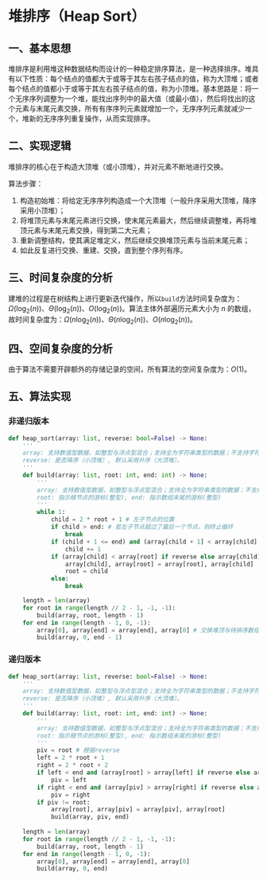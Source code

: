 # 堆排序（Heap Sort）

## 一、基本思想

堆排序是利用堆这种数据结构而设计的一种稳定排序算法，是一种选择排序。堆具有以下性质：每个结点的值都大于或等于其左右孩子结点的值，称为大顶堆；或者每个结点的值都小于或等于其左右孩子结点的值，称为小顶堆。基本思路是：将一个无序序列调整为一个堆，能找出序列中的最大值（或最小值），然后将找出的这个元素与末尾元素交换，所有有序序列元素就增加一个，无序序列元素就减少一个，堆新的无序序列重复操作，从而实现排序。

## 二、实现逻辑

堆排序的核心在于构造大顶堆（或小顶堆），并对元素不断地进行交换。

算法步骤：
1. 构造初始堆：将给定无序序列构造成一个大顶堆（一般升序采用大顶堆，降序采用小顶堆）；
2. 将堆顶元素与末尾元素进行交换，使末尾元素最大，然后继续调整堆，再将堆顶元素与末尾元素交换，得到第二大元素；
3. 重新调整结构，使其满足堆定义，然后继续交换堆顶元素与当前末尾元素；
4. 如此反复进行交换、重建、交换，直到整个序列有序。

## 三、时间复杂度的分析

建堆的过程是在树结构上进行更新迭代操作，所以`build`方法时间复杂度为：$\Omega(\log_2(n))$、$\Theta(\log_2(n))$、$O(\log_2(n))$。算法主体外部遍历元素大小为 $n$ 的数组，故时间复杂度为：$\Omega(n\log_2(n))$、$\Theta(n\log_2(n))$、$O(n\log_2(n))$。

## 四、空间复杂度的分析

由于算法不需要开辟额外的存储记录的空间，所有算法的空间复杂度为：$O(1)$。

## 五、算法实现

### 非递归版本

```python
def heap_sort(array: list, reverse: bool=False) -> None:
    '''
    array: 支持数值型数据，如整型与浮点型混合；支持全为字符串类型的数据；不支持字符串型与数值型混合。
    reverse: 是否降序（小顶堆）, 默认采用升序（大顶堆）。
    '''
    def build(array: list, root: int, end: int) -> None:
        '''
        array: 支持数值型数据，如整型与浮点型混合；支持全为字符串类型的数据；不支持字符串型与数值型混合。
        root: 指示根节点的游标(整型), end: 指示数组末尾的游标(整型)
        '''
        while 1:
            child = 2 * root + 1 # 左子节点的位置
            if child > end: # 若左子节点超过了最后一个节点，则终止循环
                break
            if (child + 1 <= end) and (array[child + 1] < array[child] if reverse else array[child + 1] > array[child]): # 若右子节点在最后一个节点之前，并且右子节点比左子节点大，则我们的孩子指针移到右子节点上
                child += 1
            if (array[child] < array[root] if reverse else array[child] > array[root]): # 若最大的孩子节点大于根节点，则交换两者顺序，并且将根节点指针，移到这个孩子节点上
                array[child], array[root] = array[root], array[child]
                root = child
            else:
                break

    length = len(array)
    for root in range(length // 2 - 1, -1, -1):
        build(array, root, length - 1)
    for end in range(length - 1, 0, -1):
        array[0], array[end] = array[end], array[0] # 交换堆顶与待排序数组末尾位置
        build(array, 0, end - 1)
```

### 递归版本

```python
def heap_sort(array: list, reverse: bool=False) -> None:
    '''
    array: 支持数值型数据，如整型与浮点型混合；支持全为字符串类型的数据；不支持字符串型与数值型混合。
    reverse: 是否降序（小顶堆）, 默认采用升序（大顶堆）。
    '''
    def build(array: list, root: int, end: int) -> None:
        '''
        array: 支持数值型数据，如整型与浮点型混合；支持全为字符串类型的数据；不支持字符串型与数值型混合。
        root: 指示根节点的游标(整型), end: 指示数组末尾的游标(整型)
        '''
        piv = root # 根据reverse
        left = 2 * root + 1
        right = 2 * root + 2
        if left < end and (array[root] > array[left] if reverse else array[root] < array[left]):
            piv = left
        if right < end and (array[piv] > array[right] if reverse else array[piv] < array[right]):
            piv = right
        if piv != root:
            array[root], array[piv] = array[piv], array[root]
            build(array, piv, end)
    
    length = len(array)
    for root in range(length // 2 - 1, -1, -1):
        build(array, root, length - 1)
    for end in range(length - 1, 0, -1):
        array[0], array[end] = array[end], array[0]
        build(array, 0, end)
```